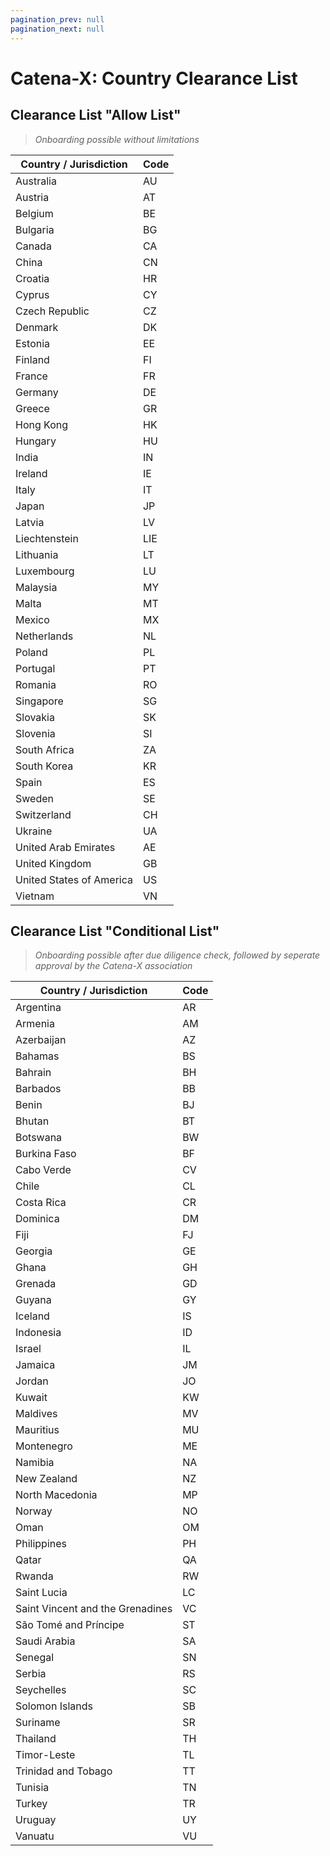 ```yaml
---
pagination_prev: null
pagination_next: null
---
```


# Catena-X: Country Clearance List

## Clearance List "Allow List"

> *Onboarding possible without limitations*

| Country / Jurisdiction | Code |
| --- | --- |
| Australia | AU |
| Austria | AT |
| Belgium | BE |
| Bulgaria | BG |
| Canada | CA |
| China | CN |
| Croatia | HR |
| Cyprus | CY |
| Czech Republic | CZ |
| Denmark | DK |
| Estonia | EE |
| Finland | FI |
| France | FR |
| Germany | DE |
| Greece | GR |
| Hong Kong | HK |
| Hungary | HU |
| India | IN |
| Ireland | IE |
| Italy | IT |
| Japan | JP |
| Latvia | LV |
| Liechtenstein | LIE |
| Lithuania | LT |
| Luxembourg | LU |
| Malaysia | MY |
| Malta | MT |
| Mexico | MX |
| Netherlands | NL |
| Poland | PL |
| Portugal | PT |
| Romania | RO |
| Singapore | SG |
| Slovakia | SK |
| Slovenia | SI |
| South Africa | ZA |
| South Korea | KR |
| Spain | ES |
| Sweden | SE |
| Switzerland | CH |
| Ukraine | UA |
| United Arab Emirates | AE |
| United Kingdom | GB |
| United States of America | US |
| Vietnam | VN |

## Clearance List "Conditional List"

> *Onboarding possible after due diligence check, followed by seperate approval by the Catena-X association*

| Country / Jurisdiction | Code |
| --- | --- |
| Argentina | AR |
| Armenia | AM |
| Azerbaijan | AZ |
| Bahamas | BS |
| Bahrain | BH |
| Barbados | BB |
| Benin | BJ |
| Bhutan | BT |
| Botswana | BW |
| Burkina Faso | BF |
| Cabo Verde | CV |
| Chile | CL |
| Costa Rica | CR |
| Dominica | DM |
| Fiji | FJ |
| Georgia | GE |
| Ghana | GH |
| Grenada | GD |
| Guyana | GY |
| Iceland | IS |
| Indonesia | ID |
| Israel | IL |
| Jamaica | JM |
| Jordan | JO |
| Kuwait | KW |
| Maldives | MV |
| Mauritius | MU |
| Montenegro | ME |
| Namibia | NA |
| New Zealand | NZ |
| North Macedonia | MP |
| Norway | NO |
| Oman | OM |
| Philippines | PH |
| Qatar | QA |
| Rwanda | RW |
| Saint Lucia | LC |
| Saint Vincent and the Grenadines | VC |
| São Tomé and Príncipe | ST |
| Saudi Arabia | SA |
| Senegal | SN |
| Serbia | RS |
| Seychelles | SC |
| Solomon Islands | SB |
| Suriname | SR |
| Thailand | TH |
| Timor-Leste | TL |
| Trinidad and Tobago | TT |
| Tunisia | TN |
| Turkey | TR |
| Uruguay | UY |
| Vanuatu | VU |
